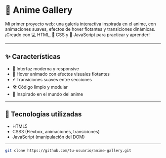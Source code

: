 # 🌸 Anime Gallery

Mi primer proyecto web: una galería interactiva inspirada en el anime, con animaciones suaves, efectos de hover flotantes y transiciones dinámicas.  
¡Creado con 💻 HTML, 🎨 CSS y 🧠 JavaScript para practicar y aprender!

---

## ✨ Características

- 🎯 Interfaz moderna y responsive
- 🌈 Hover animado con efectos visuales flotantes
- ⚡ Transiciones suaves entre secciones
- 🛠️ Código limpio y modular
- 🎌 Inspirado en el mundo del anime

---

## 🧩 Tecnologías utilizadas

- HTML5
- CSS3 (Flexbox, animaciones, transiciones)
- JavaScript (manipulación del DOM)

---

   ```bash
   git clone https://github.com/tu-usuario/anime-gallery.git
